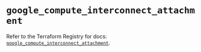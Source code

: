 # `google_compute_interconnect_attachment`

Refer to the Terraform Registry for docs: [`google_compute_interconnect_attachment`](https://registry.terraform.io/providers/hashicorp/google/4.85.0/docs/resources/compute_interconnect_attachment).
